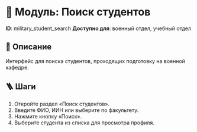 # 📘 Модуль: Поиск студентов
**ID**: military_student_search
**Доступно для**: военный отдел, учебный отдел

## 📝 Описание
Интерфейс для поиска студентов, проходящих подготовку на военной кафедре.

## 🪜 Шаги
1. Откройте раздел «Поиск студентов».
2. Введите ФИО, ИИН или выберите по факультету.
3. Нажмите кнопку «Поиск».
4. Выберите студента из списка для просмотра профиля.
